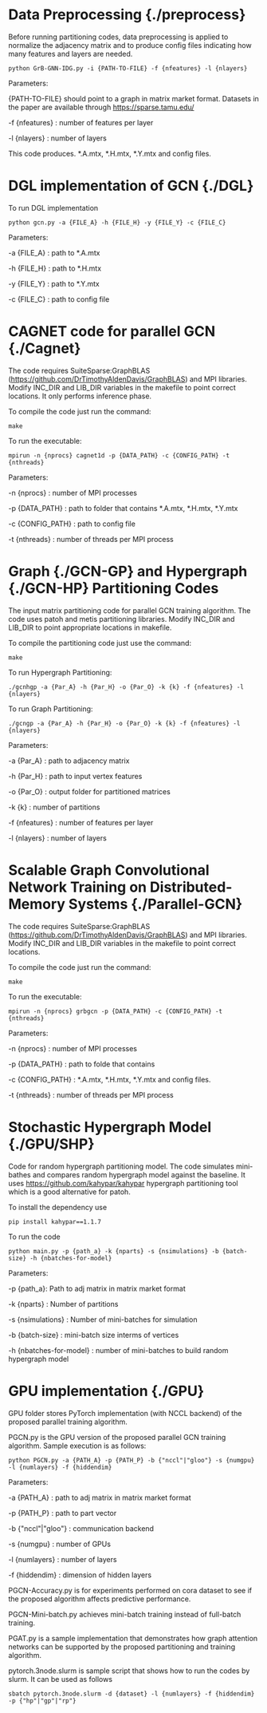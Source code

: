 # Data Preprocessing {./preprocess}

Before running partitioning codes, data preprocessing is applied to normalize the adjacency matrix and to produce config files indicating how many features and layers are needed.

```
python GrB-GNN-IDG.py -i {PATH-TO-FILE} -f {nfeatures} -l {nlayers}
```

Parameters:

{PATH-TO-FILE} should point to a graph in matrix market format. Datasets in the paper are available through https://sparse.tamu.edu/

-f {nfeatures} : number of features per layer

-l {nlayers} : number of layers

This code produces. *.A.mtx, *.H.mtx, *.Y.mtx and config files.

# DGL implementation of GCN {./DGL}

To run DGL implementation

```
python gcn.py -a {FILE_A} -h {FILE_H} -y {FILE_Y} -c {FILE_C}
```

Parameters:

-a {FILE_A} : path to *.A.mtx

-h {FILE_H} : path to *.H.mtx

-y {FILE_Y} : path to *.Y.mtx

-c {FILE_C} : path to config file

# CAGNET code for parallel GCN {./Cagnet}

The code requires SuiteSparse:GraphBLAS (https://github.com/DrTimothyAldenDavis/GraphBLAS) and MPI libraries. Modify INC_DIR and LIB_DIR variables in the makefile to point correct locations. It only performs inference phase.

To compile the code just run the command:

```
make
```

To run the executable:

```
mpirun -n {nprocs} cagnet1d -p {DATA_PATH} -c {CONFIG_PATH} -t {nthreads}
```

Parameters:

-n {nprocs} : number of MPI processes

-p {DATA_PATH} : path to folder that contains *.A.mtx, *.H.mtx, *.Y.mtx

-c {CONFIG_PATH} : path to config file

-t {nthreads} : number of threads per MPI process


# Graph {./GCN-GP} and Hypergraph {./GCN-HP} Partitioning Codes 

The input matrix partitioning code for parallel GCN training algorithm. The code uses patoh and metis partitioning libraries.
Modify INC_DIR and LIB_DIR to point appropriate locations in makefile.

To compile the partitioning code just use the command:

```
make
```

To run Hypergraph Partitioning:

```
./gcnhgp -a {Par_A} -h {Par_H} -o {Par_O} -k {k} -f {nfeatures} -l {nlayers}  
```

To run Graph Partitioning:

```
./gcngp -a {Par_A} -h {Par_H} -o {Par_O} -k {k} -f {nfeatures} -l {nlayers} 
```

Parameters:

-a {Par_A} : path to adjacency matrix 

-h {Par_H} : path to input vertex features 

-o {Par_O} : output folder for partitioned matrices 

-k {k} : number of partitions 

-f {nfeatures} : number of features per layer 

-l {nlayers} : number of layers 

# Scalable Graph Convolutional Network Training on Distributed-Memory Systems {./Parallel-GCN}

The code requires SuiteSparse:GraphBLAS (https://github.com/DrTimothyAldenDavis/GraphBLAS) and MPI libraries. Modify INC_DIR and LIB_DIR variables in the makefile to point correct locations.

To compile the code just run the command:

```
make
```

To run the executable:

```
mpirun -n {nprocs} grbgcn -p {DATA_PATH} -c {CONFIG_PATH} -t {nthreads}
```

Parameters:

-n {nprocs} : number of MPI processes

-p {DATA_PATH} : path to folde that contains

-c {CONFIG_PATH} : *.A.mtx, *.H.mtx, *.Y.mtx and config files.

-t {nthreads} : number of threads per MPI process


# Stochastic Hypergraph Model {./GPU/SHP}

Code for random hypergraph partitioning model. The code simulates mini-bathes and compares random hypergraph model against the baseline. It uses https://github.com/kahypar/kahypar hypergraph partitioning tool which is a good alternative for patoh. 

To install the dependency use 
```
pip install kahypar==1.1.7
```

To run the code

```
python main.py -p {path_a} -k {nparts} -s {nsimulations} -b {batch-size} -h {nbatches-for-model}
```

Parameters:

-p {path_a}: Path to adj matrix in matrix market format

-k {nparts} : Number of partitions

-s {nsimulations} : Number of mini-batches for simulation

-b {batch-size} : mini-batch size interms of vertices

-h {nbatches-for-model} : number of mini-batches to build random hypergraph model


# GPU implementation {./GPU}

GPU folder stores PyTorch implementation (with NCCL backend) of the proposed parallel training algorithm.

PGCN.py is the GPU version of the proposed parallel GCN training algorithm. Sample execution is as follows:

```
python PGCN.py -a {PATH_A} -p {PATH_P} -b {"nccl"|"gloo"} -s {numgpu} -l {numlayers} -f {hiddendim}
```

Parameters:

-a {PATH_A} : path to adj matrix in matrix market format

-p {PATH_P} : path to part vector

-b {"nccl"|"gloo"} : communication backend

-s {numgpu} : number of GPUs

-l {numlayers} : number of layers

-f {hiddendim} : dimension of hidden layers


PGCN-Accuracy.py is for experiments performed on cora dataset to see if the proposed algorithm affects predictive performance.

PGCN-Mini-batch.py achieves mini-batch training instead of full-batch training.

PGAT.py is a sample implementation that demonstrates how graph attention networks can be supported by the proposed partitioning and training algorithm.

pytorch.3node.slurm is sample script that shows how to run the codes by slurm. It can be used as follows
```
sbatch pytorch.3node.slurm -d {dataset} -l {numlayers} -f {hiddendim} -p {"hp"|"gp"|"rp"}
```
